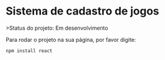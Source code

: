 <h1>Sistema de cadastro de jogos </h1>
>Status do projeto: Em desenvolvimento

Para rodar o projeto na sua página, por favor digite:
```
npm install react
```
